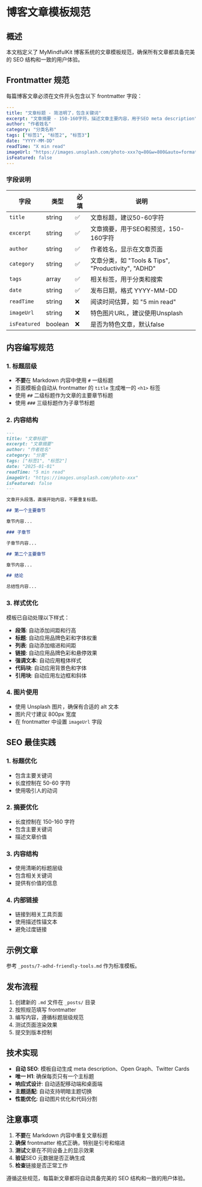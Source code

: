 # 博客文章模板规范

## 概述

本文档定义了 MyMindfulKit 博客系统的文章模板规范，确保所有文章都具备完美的 SEO 结构和一致的用户体验。

## Frontmatter 规范

每篇博客文章必须在文件开头包含以下 frontmatter 字段：

```yaml
---
title: "文章标题 - 简洁明了，包含关键词"
excerpt: "文章摘要 - 150-160字符，描述文章主要内容，用于SEO meta description"
author: "作者姓名"
category: "分类名称"
tags: ["标签1", "标签2", "标签3"]
date: "YYYY-MM-DD"
readTime: "X min read"
imageUrl: "https://images.unsplash.com/photo-xxx?q=80&w=800&auto=format&fit=crop"
isFeatured: false
---
```

### 字段说明

| 字段 | 类型 | 必填 | 说明 |
|------|------|------|------|
| `title` | string | ✅ | 文章标题，建议50-60字符 |
| `excerpt` | string | ✅ | 文章摘要，用于SEO和预览，150-160字符 |
| `author` | string | ✅ | 作者姓名，显示在文章页面 |
| `category` | string | ✅ | 文章分类，如 "Tools & Tips", "Productivity", "ADHD" |
| `tags` | array | ✅ | 相关标签，用于分类和搜索 |
| `date` | string | ✅ | 发布日期，格式 YYYY-MM-DD |
| `readTime` | string | ❌ | 阅读时间估算，如 "5 min read" |
| `imageUrl` | string | ❌ | 特色图片URL，建议使用Unsplash |
| `isFeatured` | boolean | ❌ | 是否为特色文章，默认false |

## 内容编写规范

### 1. 标题层级

- **不要**在 Markdown 内容中使用 `#` 一级标题
- 页面模板会自动从 frontmatter 的 `title` 生成唯一的 `<h1>` 标签
- 使用 `##` 二级标题作为文章的主要章节标题
- 使用 `###` 三级标题作为子章节标题

### 2. 内容结构

```markdown
---
title: "文章标题"
excerpt: "文章摘要"
author: "作者姓名"
category: "分类"
tags: ["标签1", "标签2"]
date: "2025-01-01"
readTime: "5 min read"
imageUrl: "https://images.unsplash.com/photo-xxx"
isFeatured: false
---

文章开头段落，直接开始内容，不要重复标题。

## 第一个主要章节

章节内容...

### 子章节

子章节内容...

## 第二个主要章节

章节内容...

## 结论

总结性内容...
```

### 3. 样式优化

模板已自动处理以下样式：

- **段落**: 自动添加间距和行高
- **标题**: 自动应用品牌色彩和字体权重
- **列表**: 自动添加缩进和间距
- **链接**: 自动应用品牌色彩和悬停效果
- **强调文本**: 自动应用粗体样式
- **代码块**: 自动应用背景色和字体
- **引用块**: 自动应用左边框和斜体

### 4. 图片使用

- 使用 Unsplash 图片，确保有合适的 alt 文本
- 图片尺寸建议 800px 宽度
- 在 frontmatter 中设置 `imageUrl` 字段

## SEO 最佳实践

### 1. 标题优化

- 包含主要关键词
- 长度控制在 50-60 字符
- 使用吸引人的动词

### 2. 摘要优化

- 长度控制在 150-160 字符
- 包含主要关键词
- 描述文章价值

### 3. 内容结构

- 使用清晰的标题层级
- 包含相关关键词
- 提供有价值的信息

### 4. 内部链接

- 链接到相关工具页面
- 使用描述性锚文本
- 避免过度链接

## 示例文章

参考 `_posts/7-adhd-friendly-tools.md` 作为标准模板。

## 发布流程

1. 创建新的 `.md` 文件在 `_posts/` 目录
2. 按照规范填写 frontmatter
3. 编写内容，遵循标题层级规范
4. 测试页面渲染效果
5. 提交到版本控制

## 技术实现

- **自动 SEO**: 模板自动生成 meta description、Open Graph、Twitter Cards
- **唯一 H1**: 确保每页只有一个主标题
- **响应式设计**: 自动适配移动端和桌面端
- **主题适配**: 自动支持明暗主题切换
- **性能优化**: 自动图片优化和代码分割

## 注意事项

1. **不要**在 Markdown 内容中重复文章标题
2. **确保** frontmatter 格式正确，特别是引号和缩进
3. **测试**文章在不同设备上的显示效果
4. **验证**SEO 元数据是否正确生成
5. **检查**链接是否正常工作

遵循这些规范，每篇新文章都将自动具备完美的 SEO 结构和一致的用户体验。 